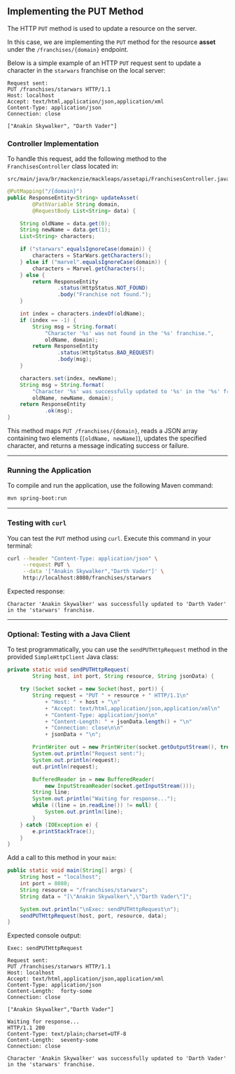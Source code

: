 ## Implementing the PUT Method

The HTTP `PUT` method is used to update a resource on the server.

In this case, we are implementing the `PUT` method for the resource **asset** under the `/franchises/{domain}` endpoint.

Below is a simple example of an HTTP `PUT` request sent to update a character in the `starwars` franchise on the local server:

```http
Request sent:
PUT /franchises/starwars HTTP/1.1
Host: localhost
Accept: text/html,application/json,application/xml
Content-Type: application/json
Connection: close

["Anakin Skywalker", "Darth Vader"]
```

### Controller Implementation

To handle this request, add the following method to the `FranchisesController` class located in:

```
src/main/java/br/mackenzie/mackleaps/assetapi/FranchisesController.java
```

```java
@PutMapping("/{domain}")
public ResponseEntity<String> updateAsset(
        @PathVariable String domain,
        @RequestBody List<String> data) {

    String oldName = data.get(0);
    String newName = data.get(1);
    List<String> characters;

    if ("starwars".equalsIgnoreCase(domain)) {
        characters = StarWars.getCharacters();
    } else if ("marvel".equalsIgnoreCase(domain)) {
        characters = Marvel.getCharacters();
    } else {
        return ResponseEntity
                .status(HttpStatus.NOT_FOUND)
                .body("Franchise not found.");
    }

    int index = characters.indexOf(oldName);
    if (index == -1) {
        String msg = String.format(
            "Character '%s' was not found in the '%s' franchise.",
            oldName, domain);
        return ResponseEntity
                .status(HttpStatus.BAD_REQUEST)
                .body(msg);
    }

    characters.set(index, newName);
    String msg = String.format(
        "Character '%s' was successfully updated to '%s' in the '%s' franchise.",
        oldName, newName, domain);
    return ResponseEntity
            .ok(msg);
}
```

This method maps `PUT /franchises/{domain}`, reads a JSON array containing two elements (`[oldName, newName]`), updates the specified character, and returns a message indicating success or failure.

---

### Running the Application

To compile and run the application, use the following Maven command:

```bash
mvn spring-boot:run
```

---

### Testing with `curl`

You can test the `PUT` method using `curl`. Execute this command in your terminal:

```bash
curl --header "Content-Type: application/json" \
     --request PUT \
     --data '["Anakin Skywalker","Darth Vader"]' \
     http://localhost:8080/franchises/starwars
```

Expected response:

```
Character 'Anakin Skywalker' was successfully updated to 'Darth Vader' in the 'starwars' franchise.
```

---

### Optional: Testing with a Java Client

To test programmatically, you can use the `sendPUTHttpRequest` method in the provided `SimpleHttpClient` Java class:

```java
private static void sendPUTHttpRequest(
        String host, int port, String resource, String jsonData) {

    try (Socket socket = new Socket(host, port)) {
        String request = "PUT " + resource + " HTTP/1.1\n"
            + "Host: " + host + "\n"
            + "Accept: text/html,application/json,application/xml\n"
            + "Content-Type: application/json\n"
            + "Content-Length: " + jsonData.length() + "\n"
            + "Connection: close\n\n"
            + jsonData + "\n";

        PrintWriter out = new PrintWriter(socket.getOutputStream(), true);
        System.out.println("Request sent:");
        System.out.println(request);
        out.println(request);

        BufferedReader in = new BufferedReader(
            new InputStreamReader(socket.getInputStream()));
        String line;
        System.out.println("Waiting for response...");
        while ((line = in.readLine()) != null) {
            System.out.println(line);
        }
    } catch (IOException e) {
        e.printStackTrace();
    }
}
```

Add a call to this method in your `main`:

```java
public static void main(String[] args) {
    String host = "localhost";
    int port = 8080;
    String resource = "/franchises/starwars";
    String data = "[\"Anakin Skywalker\",\"Darth Vader\"]";

    System.out.println("\nExec: sendPUTHttpRequest\n");
    sendPUTHttpRequest(host, port, resource, data);
}
```

Expected console output:

```
Exec: sendPUTHttpRequest

Request sent:
PUT /franchises/starwars HTTP/1.1
Host: localhost
Accept: text/html,application/json,application/xml
Content-Type: application/json
Content-Length:  forty-some
Connection: close

["Anakin Skywalker","Darth Vader"]

Waiting for response...
HTTP/1.1 200
Content-Type: text/plain;charset=UTF-8
Content-Length:  seventy-some
Connection: close

Character 'Anakin Skywalker' was successfully updated to 'Darth Vader' in the 'starwars' franchise.
```